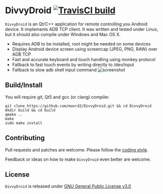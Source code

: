 # DivvyDroid [![TravisCI build](https://travis-ci.org/maxrd2/DivvyDroid.svg?branch=master)](https://travis-ci.org/maxrd2/DivvyDroid)

`DivvyDroid` is an Qt/C++ application for remote controlling you Android device. It implements ADB TCP client. It was written and tested under Linux, but it should also compile under Windows and Mac OS X.

- Requires ADB to be installed, root might be needed on some devices
- Display Android device screen using screencap (JPEG, PNG, RAW) over ADB TCP
- Fast and accurate keyboard and touch handling using monkey protocol
- Fallback to fast touch events by writing directly to /dev/input
- Fallback to slow adb shell input command
![screenshot](https://user-images.githubusercontent.com/1187381/57383580-5a513e00-71af-11e9-864b-68f31cb5e7b1.png)

## Build/Install

You will require git, Qt5 and gcc (or clang) compiler.
```shell
git clone https://github.com/maxrd2/DivvyDroid.git && cd DivvyDroid
mkdir build && cd build
qmake ..
make
sudo make install
```

## Contributing

Pull requests and patches are welcome. Please follow the [coding style](README.CodingStyle.md).

Feedback or ideas on how to make `DivvyDroid` even better are welcome.

## License

`DivvyDroid` is released under [GNU General Public License v3.0](LICENSE)
